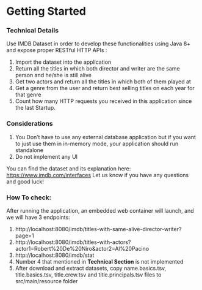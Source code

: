 # Getting Started

### Technical Details
Use IMDB Dataset in order to develop these functionalities using Java 8+ and expose proper RESTful HTTP APIs :
1. Import the dataset into the application
2. Return all the titles in which both director and writer are the same person and he/she
   is still alive
3. Get two actors and return all the titles in which both of them played at
4. Get a genre from the user and return best selling titles on each year for that genre
5. Count how many HTTP requests you received in this application since the last
   Startup.


### Considerations

1. You Don’t have to use any external database application but if you want to just use
them in in-memory mode, your application should run standalone
2. Do not implement any UI

You can find the dataset and its explanation here: https://www.imdb.com/interfaces Let us know if you have any questions and good luck!

### How To check:
After running the application, an embedded web container will launch, and we will have 3 endpoints:
1. http://localhost:8080/imdb/titles-with-same-alive-director-writer?page=1
2. http://localhost:8080/imdb/titles-with-actors?actor1=Robert%20De%20Niro&actor2=Al%20Pacino
3. http://localhost:8080/imdb/stat
4. Number 4 that mentioned in **Technical Section** is not implemented
5. After download and extract datasets, copy name.basics.tsv, title.basics.tsv, title.crew.tsv and title.principals.tsv files to src/main/resource folder